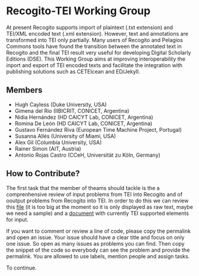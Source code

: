 # Recogito-TEI Working Group

At present Recogito supports import of plaintext (.txt extension) and TEI/XML encoded text (.xml extension). However, text and annotations are transformed into TEI only partially. Many users of Recogito and Pelagios Commons tools have found the transition between the annotated text in Recogito and the final TEI result very useful for developing Digital Scholarly Editions (DSE). This Working Group aims at improving interoperability the inport and export of TEI encoded texts and facilitate the integration with publishing solutions such as CETEIcean and ED/Jekyll.

## Members

- Hugh Cayless (Duke University, USA)
- Gimena del Rio (IIBICRIT, CONICET, Argentina)
- Nidia Hernández (HD CAICYT Lab, CONICET, Argentina)
- Romina De León (HD CAICYT Lab, CONICET, Argentina)
- Gustavo Fernández Riva (European Time Machine Project, Portugal)
- Susanna Allés (University of Miami, USA)
- Alex Gil (Columbia University, USA)
- Rainer Simon (AIT, Austria)
- Antonio Rojas Castro (CCeH, Universität zu Köln, Germany)

## How to Contribute?

The first task that the member of theams should tackle is the a comprenhensive review of input problems from TEI into Recogito and of ooutput problems from Recogito into TEI. In order to do this we can review this [file](https://github.com/hdcaicyt/Recogito-TEI/blob/master/Ruy_Diaz-La_Argentina_Manuscrita.tei.xml) (it is too big at the moment so it is only displayed as raw text, maybe we need a sample) and a [document](https://github.com/hdcaicyt/Recogito-TEI/blob/master/recogito-download-sample.tei.xml#L18=) with currently TEI supported elements for input. 

If you want to comment or review a line of code, please copy the permalink and open an issue. Your issue should have a clear title and focus on only one issue. So open as many issues as problems you can find. Then copy the snippet of the code so everybody can see the problem and provide the permalink. You are allowed to use labels, mention people and assign tasks. 

To continue.


